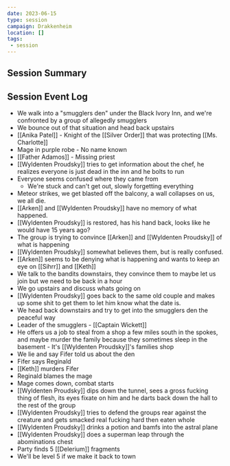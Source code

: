 ```yaml
---
date: 2023-06-15
type: session
campaign: Drakkenheim
location: []
tags:
 - session
---
```


## Session Summary

## Session Event Log

- We walk into a "smugglers den" under the Black Ivory Inn, and we're confronted by a group of allegedly smugglers
- We bounce out of that situation and head back upstairs
- [[Anika Patel]] - Knight of the [[Silver Order]] that was protecting [[Ms. Charlotte]]
- Mage in purple robe - No name known
- [[Father Adamos]] - Missing priest
- [[Wyldenten Proudsky]] tries to get information about the chef, he realizes everyone is just dead in the inn and he bolts to run
- Everyone seems confused where they came from
	- We're stuck and can't get out, slowly forgetting everything
- Meteor strikes, we get blasted off the balcony, a wall collapses on us, we all die.
- [[Arken]] and [[Wyldenten Proudsky]] have no memory of what happened.
- [[Wyldenten Proudsky]] is restored, has his hand back, looks like he would have 15 years ago?
- The group  is trying to convince [[Arken]] and [[Wyldenten Proudsky]] of what is happening
- [[Wyldenten Proudsky]] somewhat believes them, but is really confused.
- [[Arken]] seems to be denying what is happening and wants to keep an eye on [[Sihrr]] and [[Keth]]
- We talk to the bandits downstairs, they convince them to maybe let us join but we need to be back in a hour
- We go upstairs and discuss whats going on
- [[Wyldenten Proudsky]] goes back to the same old couple and makes up some shit to get them to let him know what the date is.
- We head back downstairs and try to get into the smugglers den the peaceful way
- Leader of the smugglers - [[Captain Wickett]]
- He offers us a job to steal from a shop a few miles south in the spokes, and maybe murder the family because they sometimes sleep in the basement - It's [[Wyldenten Proudsky]]'s families shop
- We lie and say Fifer told us about the den
- Fifer says Reginald
- [[Keth]] murders Fifer
- Reginald blames the mage
- Mage comes down, combat starts
- [[Wyldenten Proudsky]] dips down the tunnel, sees a gross fucking thing of flesh, its eyes fixate on him and he darts back down the hall to the rest of the group
- [[Wyldenten Proudsky]] tries to defend the groups rear against the creature and gets smacked real fucking hard then eaten whole
- [[Wyldenten Proudsky]] drinks a potion and bamfs into the astral plane
- [[Wyldenten Proudsky]] does a superman leap through the abominations chest
- Party finds 5 [[Delerium]] fragments
- We'll be level 5 if we make it back to town